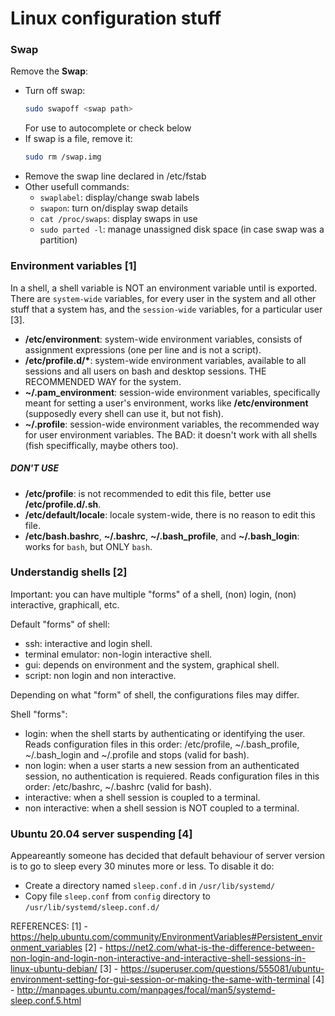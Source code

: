 Linux configuration stuff
=========================

### Swap
Remove the **Swap**:
- Turn off swap:
  ```bash
  sudo swapoff <swap path>
  ```
  For __<swap path>__  use <tab> to autocomplete or check below
- If swap is a file, remove it:
  ```bash
  sudo rm /swap.img
  ```
- Remove the swap line declared in /etc/fstab
- Other usefull commands:
  - ```swaplabel```: display/change swab labels
  - ```swapon```: turn on/display swap details
  - ```cat /proc/swaps```: display swaps in use
  - ```sudo parted -l```: manage unassigned disk space (in case swap was a partition)


### Environment variables [1]
In a shell, a shell variable is NOT an environment variable until is exported.
There are `system-wide` variables, for every user in the system and all other stuff that a system has,
and the `session-wide` variables, for a particular user [3].

- **/etc/environment**: system-wide environment variables, consists of assignment expressions (one per line and is not a script).
- **/etc/profile.d/\***: system-wide environment variables, available to all sessions and all users on bash and desktop sessions. THE RECOMMENDED WAY for the system.
- **~/.pam_environment**: session-wide environment variables, specifically meant for setting a user's environment, works like **/etc/environment** (supposedly every shell can use it, but not fish).
- **~/.profile**: session-wide environment variables, the recommended way for user environment variables. The BAD: it doesn't work with all shells (fish speciffically, maybe others too).

##### DON'T USE
- **/etc/profile**: is not recommended to edit this file, better use **/etc/profile.d/<something>.sh**.
- **/etc/default/locale**: locale system-wide, there is no reason to edit this file.
- **/etc/bash.bashrc**, **~/.bashrc**, **~/.bash_profile**, and **~/.bash_login**: works for `bash`, but ONLY `bash`.


### Understandig shells [2]

Important: you can have multiple "forms" of a shell, (non) login, (non) interactive, graphicall, etc.

Default "forms" of shell:
- ssh: interactive and login shell.
- terminal emulator: non-login interactive shell.
- gui: depends on environment and the system, graphical shell.
- script: non login and non interactive.

Depending on what "form" of shell, the configurations files may differ.

Shell "forms":
- login: when the shell starts by authenticating or identifying the user.
Reads configuration files in this order: /etc/profile, ~/.bash_profile, ~/.bash_login and ~/.profile and stops (valid for bash).
- non login: when a user starts a new session from an authenticated session, no authentication is requiered.
Reads configuration files in this order: /etc/bashrc, ~/.bashrc (valid for bash).
- interactive: when a shell session is coupled to a terminal.
- non interactive: when a shell session is NOT coupled to a terminal.


### Ubuntu 20.04 server suspending [4]
Appeareantly someone has decided that default behaviour of server version is to go to sleep every 30 minutes more or less.
To disable it do:

- Create a directory named `sleep.conf.d` in `/usr/lib/systemd/`
- Copy file `sleep.conf` from `config` directory to `/usr/lib/systemd/sleep.conf.d/`


REFERENCES:
[1] - https://help.ubuntu.com/community/EnvironmentVariables#Persistent_environment_variables
[2] - https://net2.com/what-is-the-difference-between-non-login-and-login-non-interactive-and-interactive-shell-sessions-in-linux-ubuntu-debian/
[3] - https://superuser.com/questions/555081/ubuntu-environment-setting-for-gui-session-or-making-the-same-with-terminal
[4] - http://manpages.ubuntu.com/manpages/focal/man5/systemd-sleep.conf.5.html
